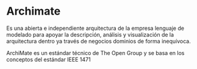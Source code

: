 # Archimate
Es una abierta e independiente arquitectura de la empresa lenguaje de modelado para apoyar la descripción, análisis y visualización de la arquitectura dentro ya través de negocios dominios de forma inequívoca.

ArchiMate es un estándar técnico de The Open Group y se basa en los conceptos del estándar IEEE 1471 
